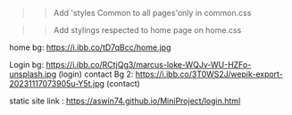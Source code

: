 >>Add 'styles Common to all pages'only in common.css

>>Add stylings respected to home page on home.css


home bg: https://i.ibb.co/tD7qBcc/home.jpg

Login bg: https://i.ibb.co/RCtjQg3/marcus-loke-WQJv-WU-HZFo-unsplash.jpg (login)
contact Bg 2: https://i.ibb.co/3T0WS2J/wepik-export-20231117073905u-Y5t.jpg (contact)

static site link : https://aswin74.github.io/MiniProject/login.html

